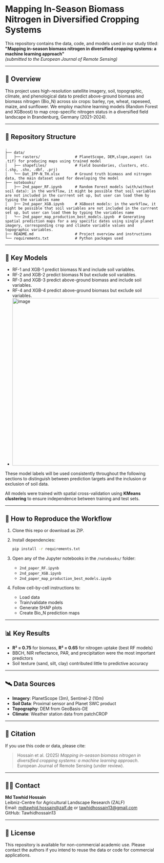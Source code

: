 # Mapping In-Season Biomass Nitrogen in Diversified Cropping Systems

This repository contains the data, code, and models used in our study titled:  
**"Mapping in-season biomass nitrogen in diversified cropping systems: a machine learning approach"**  
*(submitted to the European Journal of Remote Sensing)*

---

## 🌱 Overview

This project uses high-resolution satellite imagery, soil, topographic, climate, and phenological data to predict above-ground biomass and biomass nitrogen (Bio_N) across six crops: barley, rye, wheat, rapeseed, maize, and sunflower. We employ machine learning models (Random Forest and XGBoost) to map crop-specific nitrogen status in a diversified field landscape in Brandenburg, Germany (2021–2024).

---

## 📁 Repository Structure

```
.
├── data/
│   ├── rasters/                # PlanetScope, DEM,slope,aspect (as .tif) for producing maps using trained model
│   ├── shapefiles/             # Field boundaries, clusters, etc. (.shp, .shx, .dbf, .prj)
│   └── Dat_IPP-N_TH.xlsx       # Ground truth biomass and nitrogen data, the main dataset used for developing the model
├── notebooks/
│   ├── 2nd_paper_RF.ipynb      # Random Forest models (with/without soil data): in the workflow, it might be possible that soil variables are not included in the currrent set up, but user can load them by typing the variables name
│   ├── 2nd_paper_XGB.ipynb     # XGBoost models: in the workflow, it might be possible that soil variables are not included in the currrent set up, but user can load them by typing the variables name
│   └── 2nd_paper_map_production_best_models.ipynb  # Generating spatial prediction maps for a any specific dates using single planet imagery, corresponding crop and climate variable values and topographic variables.
├── README.md                   # Project overview and instructions
└── requirements.txt            # Python packages used
```

---

## 🧪 Key Models

- RF-1 and XGB-1 predict biomass N and include soil variables.
- RF-2 and XGB-2 predict biomass N but exclude soil variables.
- RF-3 and XGB-3 predict above-ground biomass and include soil variables.
- RF-4 and XGB-4 predict above-ground biomass but exclude soil variables.
- <img width="930" height="547" alt="image" src="https://github.com/user-attachments/assets/196ecc36-7f59-408c-b76e-7665e4c8b3c0" />

These model labels will be used consistently throughout the following sections to distinguish between prediction targets and the inclusion or exclusion of soil data.

All models were trained with spatial cross-validation using **KMeans clustering** to ensure independence between training and test sets.

---

## 🚀 How to Reproduce the Workflow

1. Clone this repo or download as ZIP.
2. Install dependencies:

   ```bash
   pip install -r requirements.txt
   ```

3. Open any of the Jupyter notebooks in the `/notebooks/` folder:

   - `2nd_paper_RF.ipynb`
   - `2nd_paper_XGB.ipynb`
   - `2nd_paper_map_production_best_models.ipynb`

4. Follow cell-by-cell instructions to:
   - Load data
   - Train/validate models
   - Generate SHAP plots
   - Create Bio_N prediction maps

---

## 📊 Key Results

- **R² = 0.75** for biomass, **R² = 0.65** for nitrogen uptake (best RF models)
- BBCH, NIR reflectance, PAR, and precipitation were the most important predictors
- Soil texture (sand, silt, clay) contributed little to predictive accuracy

---

## 🛰️ Data Sources

- **Imagery**: PlanetScope (3m), Sentinel-2 (10m)
- **Soil Data**: Proximal sensor and Planet SWC product
- **Topography**: DEM from GeoBasis-DE
- **Climate**: Weather station data from patchCROP

---

## 🧾 Citation

If you use this code or data, please cite:

> Hossain et al. (2025) *Mapping in-season biomass nitrogen in diversified cropping systems: a machine learning approach*. European Journal of Remote Sensing (under review).

---

## 👨‍🔬 Contact

**Md Tawhid Hossain**  
Leibniz-Centre for Agricultural Landscape Research (ZALF)  
Email: mdtawhid.hossain@zalf.de or tawhidhossain13@gmail.com  
GitHub: Tawhidhossain13

---

## 📄 License

This repository is available for non-commercial academic use. Please contact the authors if you intend to reuse the data or code for commercial applications.
